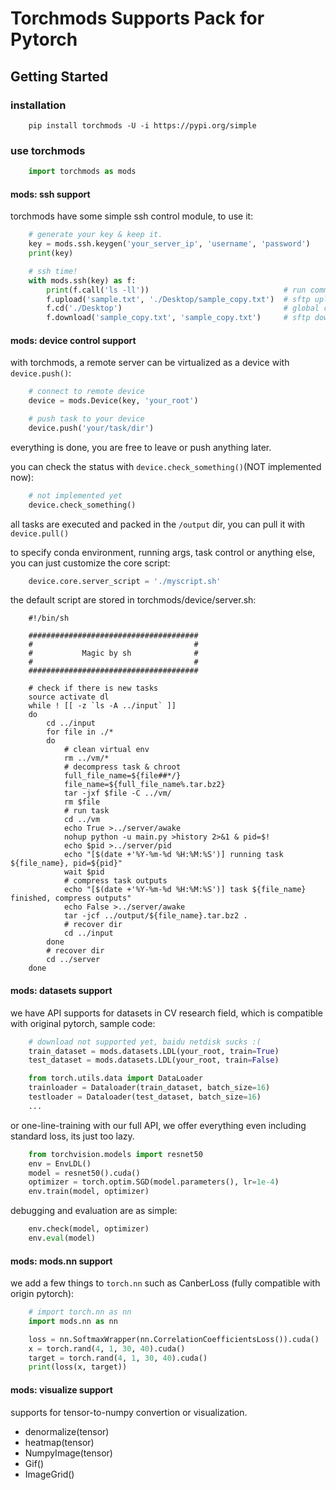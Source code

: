 # Torchmods Supports Pack for Pytorch
## Getting Started
### installation
```shell
    pip install torchmods -U -i https://pypi.org/simple
```

### use torchmods
```python
    import torchmods as mods
```

#### mods: ssh support
torchmods have some simple ssh control module, to use it:

```python
    # generate your key & keep it.
    key = mods.ssh.keygen('your_server_ip', 'username', 'password')
    print(key)

    # ssh time!
    with mods.ssh(key) as f:
        print(f.call('ls -ll'))                              # run command & get opstream
        f.upload('sample.txt', './Desktop/sample_copy.txt')  # sftp upload
        f.cd('./Desktop')                                    # global change-dir operation
        f.download('sample_copy.txt', 'sample_copy.txt')     # sftp download
```

#### mods: device control support
with torchmods, a remote server can be virtualized as a device with `device.push()`:

```python
    # connect to remote device
    device = mods.Device(key, 'your_root')

    # push task to your device
    device.push('your/task/dir')
```

everything is done, you are free to leave or push anything later.

you can check the status with `device.check_something()`(NOT implemented now):

```python
    # not implemented yet
    device.check_something()
```

all tasks are executed and packed in the `/output` dir, you can pull it with `device.pull()`

to specify conda environment, running args, task control or anything else, you can just customize the core script:

```python
    device.core.server_script = './myscript.sh'
```

the default script are stored in torchmods/device/server.sh:

```shell
    #!/bin/sh

    ######################################
    #                                    #
    #           Magic by sh              #
    #                                    #
    ######################################

    # check if there is new tasks
    source activate dl
    while ! [[ -z `ls -A ../input` ]]
    do
        cd ../input
        for file in ./*
        do  
            # clean virtual env
            rm ../vm/*
            # decompress task & chroot
            full_file_name=${file##*/}
            file_name=${full_file_name%.tar.bz2}
            tar -jxf $file -C ../vm/
            rm $file
            # run task
            cd ../vm
            echo True >../server/awake
            nohup python -u main.py >history 2>&1 & pid=$!
            echo $pid >../server/pid
            echo "[$(date +'%Y-%m-%d %H:%M:%S')] running task ${file_name}, pid=${pid}"
            wait $pid
            # compress task outputs
            echo "[$(date +'%Y-%m-%d %H:%M:%S')] task ${file_name} finished, compress outputs"
            echo False >../server/awake
            tar -jcf ../output/${file_name}.tar.bz2 .
            # recover dir
            cd ../input
        done
        # recover dir
        cd ../server
    done
```

#### mods: datasets support
we have API supports for datasets in CV research field, which is compatible with original pytorch, sample code:

```python
    # download not supported yet, baidu netdisk sucks :(
    train_dataset = mods.datasets.LDL(your_root, train=True)
    test_dataset = mods.datasets.LDL(your_root, train=False)

    from torch.utils.data import DataLoader
    trainloader = Dataloader(train_dataset, batch_size=16)
    testloader = Dataloader(test_dataset, batch_size=16)
    ...
```

or one-line-training with our full API, we offer everything even including standard loss, its just too lazy.

```python
    from torchvision.models import resnet50
    env = EnvLDL()
    model = resnet50().cuda()
    optimizer = torch.optim.SGD(model.parameters(), lr=1e-4)
    env.train(model, optimizer)
```

debugging and evaluation are as simple:

```python
    env.check(model, optimizer)
    env.eval(model)
```

#### mods: mods.nn support
we add a few things to `torch.nn` such as CanberLoss (fully compatible with origin pytorch):

```python
    # import torch.nn as nn
    import mods.nn as nn

    loss = nn.SoftmaxWrapper(nn.CorrelationCoefficientsLoss()).cuda()
    x = torch.rand(4, 1, 30, 40).cuda()
    target = torch.rand(4, 1, 30, 40).cuda()
    print(loss(x, target))
```

#### mods: visualize support
supports for tensor-to-numpy convertion or visualization.

- denormalize(tensor)
- heatmap(tensor)
- NumpyImage(tensor)
- Gif()
- ImageGrid()
